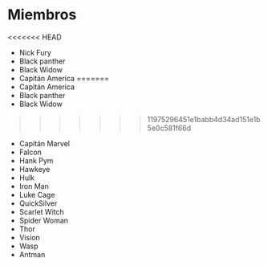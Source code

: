 # Miembros

<<<<<<< HEAD
- Nick Fury
- Black panther
- Black Widow
- Capitán America
=======
- Capitán America
- Black panther
- Black Widow
>>>>>>> 11975296451e1babb4d34ad151e1b5e0c581f66d
- Capitán Marvel
- Falcon
- Hank Pym
- Hawkeye
- Hulk
- Iron Man
- Luke Cage
- QuickSilver
- Scarlet Witch
- Spider Woman
- Thor
- Vision
- Wasp
- Antman
